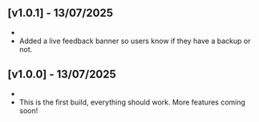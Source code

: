 ## [v1.0.1] - 13/07/2025 
-   
- Added a live feedback banner so users know if they have a backup or not. 
 
## [v1.0.0] - 13/07/2025 
-   
- This is the first build, everything should work. More features coming soon!
